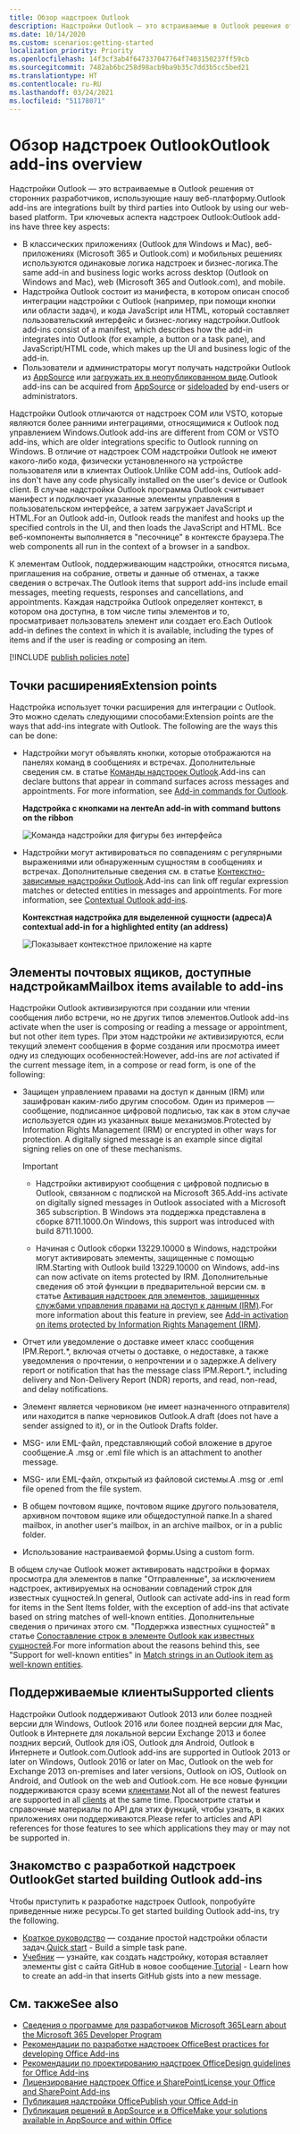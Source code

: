 ```yaml
---
title: Обзор надстроек Outlook
description: Надстройки Outlook — это встраиваемые в Outlook решения от сторонних разработчиков, использующие нашу веб-платформу.
ms.date: 10/14/2020
ms.custom: scenarios:getting-started
localization_priority: Priority
ms.openlocfilehash: 14f3cf3ab4f647337047764f7403150237ff59cb
ms.sourcegitcommit: 7482ab6bc258d98acb9ba9b35c7dd3b5cc5bed21
ms.translationtype: HT
ms.contentlocale: ru-RU
ms.lasthandoff: 03/24/2021
ms.locfileid: "51178071"
---
```

# <a name="outlook-add-ins-overview"></a><span data-ttu-id="ecf26-103">Обзор надстроек Outlook</span><span class="sxs-lookup"><span data-stu-id="ecf26-103">Outlook add-ins overview</span></span>

<span data-ttu-id="ecf26-104">Надстройки Outlook — это встраиваемые в Outlook решения от сторонних разработчиков, использующие нашу веб-платформу.</span><span class="sxs-lookup"><span data-stu-id="ecf26-104">Outlook add-ins are integrations built by third parties into Outlook by using our web-based platform.</span></span> <span data-ttu-id="ecf26-105">Три ключевых аспекта надстроек Outlook:</span><span class="sxs-lookup"><span data-stu-id="ecf26-105">Outlook add-ins have three key aspects:</span></span>

- <span data-ttu-id="ecf26-106">В классических приложениях (Outlook для Windows и Mac), веб-приложениях (Microsoft 365 и Outlook.com) и мобильных решениях используются одинаковые логика надстроек и бизнес-логика.</span><span class="sxs-lookup"><span data-stu-id="ecf26-106">The same add-in and business logic works across desktop (Outlook on Windows and Mac), web (Microsoft 365 and Outlook.com), and mobile.</span></span>
- <span data-ttu-id="ecf26-107">Надстройка Outlook состоит из манифеста, в котором описан способ интеграции надстройки с Outlook (например, при помощи кнопки или области задач), и кода JavaScript или HTML, который составляет пользовательский интерфейс и бизнес-логику надстройки.</span><span class="sxs-lookup"><span data-stu-id="ecf26-107">Outlook add-ins consist of a manifest, which describes how the add-in integrates into Outlook (for example, a button or a task pane), and JavaScript/HTML code, which makes up the UI and business logic of the add-in.</span></span>
- <span data-ttu-id="ecf26-108">Пользователи и администраторы могут получать надстройки Outlook из [AppSource](https://appsource.microsoft.com) или [загружать их в неопубликованном виде](sideload-outlook-add-ins-for-testing.md).</span><span class="sxs-lookup"><span data-stu-id="ecf26-108">Outlook add-ins can be acquired from [AppSource](https://appsource.microsoft.com) or [sideloaded](sideload-outlook-add-ins-for-testing.md) by end-users or administrators.</span></span>

<span data-ttu-id="ecf26-109">Надстройки Outlook отличаются от надстроек COM или VSTO, которые являются более ранними интеграциями, относящимися к Outlook под управлением Windows.</span><span class="sxs-lookup"><span data-stu-id="ecf26-109">Outlook add-ins are different from COM or VSTO add-ins, which are older integrations specific to Outlook running on Windows.</span></span> <span data-ttu-id="ecf26-110">В отличие от надстроек COM надстройки Outlook не имеют какого-либо кода, физически установленного на устройстве пользователя или в клиентах Outlook.</span><span class="sxs-lookup"><span data-stu-id="ecf26-110">Unlike COM add-ins, Outlook add-ins don't have any code physically installed on the user's device or Outlook client.</span></span> <span data-ttu-id="ecf26-111">В случае надстройки Outlook программа Outlook считывает манифест и подключает указанные элементы управления в пользовательском интерфейсе, а затем загружает JavaScript и HTML.</span><span class="sxs-lookup"><span data-stu-id="ecf26-111">For an Outlook add-in, Outlook reads the manifest and hooks up the specified controls in the UI, and then loads the JavaScript and HTML.</span></span> <span data-ttu-id="ecf26-112">Все веб-компоненты выполняется в "песочнице" в контексте браузера.</span><span class="sxs-lookup"><span data-stu-id="ecf26-112">The web components all run in the context of a browser in a sandbox.</span></span>

<span data-ttu-id="ecf26-113">К элементам Outlook, поддерживающим надстройки, относятся письма, приглашения на собрание, ответы и данные об отменах, а также сведения о встречах.</span><span class="sxs-lookup"><span data-stu-id="ecf26-113">The Outlook items that support add-ins include email messages, meeting requests, responses and cancellations, and appointments.</span></span> <span data-ttu-id="ecf26-114">Каждая надстройка Outlook определяет контекст, в котором она доступна, в том числе типы элементов и то, просматривает пользователь элемент или создает его.</span><span class="sxs-lookup"><span data-stu-id="ecf26-114">Each Outlook add-in defines the context in which it is available, including the types of items and if the user is reading or composing an item.</span></span>

[!INCLUDE [publish policies note](../includes/note-publish-policies.md)]

## <a name="extension-points"></a><span data-ttu-id="ecf26-115">Точки расширения</span><span class="sxs-lookup"><span data-stu-id="ecf26-115">Extension points</span></span>

<span data-ttu-id="ecf26-p104">Надстройка использует точки расширения для интеграции с Outlook. Это можно сделать следующими способами:</span><span class="sxs-lookup"><span data-stu-id="ecf26-p104">Extension points are the ways that add-ins integrate with Outlook. The following are the ways this can be done:</span></span>

- <span data-ttu-id="ecf26-p105">Надстройки могут объявлять кнопки, которые отображаются на панелях команд в сообщениях и встречах. Дополнительные сведения см. в статье [Команды надстроек Outlook](add-in-commands-for-outlook.md).</span><span class="sxs-lookup"><span data-stu-id="ecf26-p105">Add-ins can declare buttons that appear in command surfaces across messages and appointments. For more information, see [Add-in commands for Outlook](add-in-commands-for-outlook.md).</span></span>

    <span data-ttu-id="ecf26-120">**Надстройка с кнопками на ленте**</span><span class="sxs-lookup"><span data-stu-id="ecf26-120">**An add-in with command buttons on the ribbon**</span></span>

    ![Команда надстройки для фигуры без интерфейса](../images/uiless-command-shape.png)

- <span data-ttu-id="ecf26-p106">Надстройки могут активироваться по совпадениям с регулярными выражениями или обнаруженным сущностям в сообщениях и встречах. Дополнительные сведения см. в статье [Контекстно-зависимые надстройки Outlook](contextual-outlook-add-ins.md).</span><span class="sxs-lookup"><span data-stu-id="ecf26-p106">Add-ins can link off regular expression matches or detected entities in messages and appointments. For more information, see [Contextual Outlook add-ins](contextual-outlook-add-ins.md).</span></span>

    <span data-ttu-id="ecf26-124">**Контекстная надстройка для выделенной сущности (адреса)**</span><span class="sxs-lookup"><span data-stu-id="ecf26-124">**A contextual add-in for a highlighted entity (an address)**</span></span>

    ![Показывает контекстное приложение на карте](../images/outlook-detected-entity-card.png)

## <a name="mailbox-items-available-to-add-ins"></a><span data-ttu-id="ecf26-126">Элементы почтовых ящиков, доступные надстройкам</span><span class="sxs-lookup"><span data-stu-id="ecf26-126">Mailbox items available to add-ins</span></span>

<span data-ttu-id="ecf26-127">Надстройки Outlook активизируются при создании или чтении сообщения либо встречи, но не других типов элементов.</span><span class="sxs-lookup"><span data-stu-id="ecf26-127">Outlook add-ins activate when the user is composing or reading a message or appointment, but not other item types.</span></span> <span data-ttu-id="ecf26-128">При этом надстройки *не* активизируются, если текущий элемент сообщения в форме создания или просмотра имеет одну из следующих особенностей:</span><span class="sxs-lookup"><span data-stu-id="ecf26-128">However, add-ins are *not* activated if the current message item, in a compose or read form, is one of the following:</span></span>

- <span data-ttu-id="ecf26-p108">Защищен управлением правами на доступ к данным (IRM) или зашифрован каким-либо другим способом. Один из примеров — сообщение, подписанное цифровой подписью, так как в этом случае используется один из указанных выше механизмов.</span><span class="sxs-lookup"><span data-stu-id="ecf26-p108">Protected by Information Rights Management (IRM) or encrypted in other ways for protection. A digitally signed message is an example since digital signing relies on one of these mechanisms.</span></span>

  > [!IMPORTANT]
  >
  > - <span data-ttu-id="ecf26-131">Надстройки активируют сообщения с цифровой подписью в Outlook, связанном с подпиской на Microsoft 365.</span><span class="sxs-lookup"><span data-stu-id="ecf26-131">Add-ins activate on digitally signed messages in Outlook associated with a Microsoft 365 subscription.</span></span> <span data-ttu-id="ecf26-132">В Windows эта поддержка представлена в сборке 8711.1000.</span><span class="sxs-lookup"><span data-stu-id="ecf26-132">On Windows, this support was introduced with build 8711.1000.</span></span>
  >
  > - <span data-ttu-id="ecf26-133">Начиная с Outlook сборки 13229.10000 в Windows, надстройки могут активировать элементы, защищенные с помощью IRM.</span><span class="sxs-lookup"><span data-stu-id="ecf26-133">Starting with Outlook build 13229.10000 on Windows, add-ins can now activate on items protected by IRM.</span></span> <span data-ttu-id="ecf26-134">Дополнительные сведения об этой функции в предварительной версии см. в статье [Активация надстроек для элементов, защищенных службами управления правами на доступ к данным (IRM)](../reference/objectmodel/preview-requirement-set/outlook-requirement-set-preview.md#add-in-activation-on-items-protected-by-information-rights-management-irm).</span><span class="sxs-lookup"><span data-stu-id="ecf26-134">For more information about this feature in preview, see [Add-in activation on items protected by Information Rights Management (IRM)](../reference/objectmodel/preview-requirement-set/outlook-requirement-set-preview.md#add-in-activation-on-items-protected-by-information-rights-management-irm).</span></span>

- <span data-ttu-id="ecf26-135">Отчет или уведомление о доставке имеет класс сообщения IPM.Report.\*, включая отчеты о доставке, о недоставке, а также уведомления о прочтении, о непрочтении и о задержке.</span><span class="sxs-lookup"><span data-stu-id="ecf26-135">A delivery report or notification that has the message class IPM.Report.\*, including delivery and Non-Delivery Report (NDR) reports, and read, non-read, and delay notifications.</span></span>

- <span data-ttu-id="ecf26-136">Элемент является черновиком (не имеет назначенного отправителя) или находится в папке черновиков Outlook.</span><span class="sxs-lookup"><span data-stu-id="ecf26-136">A draft (does not have a sender assigned to it), or in the Outlook Drafts folder.</span></span>

- <span data-ttu-id="ecf26-137">MSG- или EML-файл, представляющий собой вложение в другое сообщение.</span><span class="sxs-lookup"><span data-stu-id="ecf26-137">A .msg or .eml file which is an attachment to another message.</span></span>

- <span data-ttu-id="ecf26-138">MSG- или EML-файл, открытый из файловой системы.</span><span class="sxs-lookup"><span data-stu-id="ecf26-138">A .msg or .eml file opened from the file system.</span></span>

- <span data-ttu-id="ecf26-139">В общем почтовом ящике, почтовом ящике другого пользователя, архивном почтовом ящике или общедоступной папке.</span><span class="sxs-lookup"><span data-stu-id="ecf26-139">In a shared mailbox, in another user's mailbox, in an archive mailbox, or in a public folder.</span></span>

- <span data-ttu-id="ecf26-140">Использование настраиваемой формы.</span><span class="sxs-lookup"><span data-stu-id="ecf26-140">Using a custom form.</span></span>

<span data-ttu-id="ecf26-141">В общем случае Outlook может активировать надстройки в формах просмотра для элементов в папке "Отправленные", за исключением надстроек, активируемых на основании совпадений строк для известных сущностей.</span><span class="sxs-lookup"><span data-stu-id="ecf26-141">In general, Outlook can activate add-ins in read form for items in the Sent Items folder, with the exception of add-ins that activate based on string matches of well-known entities.</span></span> <span data-ttu-id="ecf26-142">Дополнительные сведения о причинах этого см. "Поддержка известных сущностей" в статье [Сопоставление строк в элементе Outlook как известных сущностей](match-strings-in-an-item-as-well-known-entities.md).</span><span class="sxs-lookup"><span data-stu-id="ecf26-142">For more information about the reasons behind this, see "Support for well-known entities" in [Match strings in an Outlook item as well-known entities](match-strings-in-an-item-as-well-known-entities.md).</span></span>

## <a name="supported-clients"></a><span data-ttu-id="ecf26-143">Поддерживаемые клиенты</span><span class="sxs-lookup"><span data-stu-id="ecf26-143">Supported clients</span></span>

<span data-ttu-id="ecf26-144">Надстройки Outlook поддерживают Outlook 2013 или более поздней версии для Windows, Outlook 2016 или более поздней версии для Mac, Outlook в Интернете для локальной версии Exchange 2013 и более поздних версий, Outlook для iOS, Outlook для Android, Outlook в Интернете и Outlook.com.</span><span class="sxs-lookup"><span data-stu-id="ecf26-144">Outlook add-ins are supported in Outlook 2013 or later on Windows, Outlook 2016 or later on Mac, Outlook on the web for Exchange 2013 on-premises and later versions, Outlook on iOS, Outlook on Android, and Outlook on the web and Outlook.com.</span></span> <span data-ttu-id="ecf26-145">Не все новые функции поддерживаются сразу всеми [клиентами](../reference/requirement-sets/outlook-api-requirement-sets.md#requirement-sets-supported-by-exchange-servers-and-outlook-clients).</span><span class="sxs-lookup"><span data-stu-id="ecf26-145">Not all of the newest features are supported in all [clients](../reference/requirement-sets/outlook-api-requirement-sets.md#requirement-sets-supported-by-exchange-servers-and-outlook-clients) at the same time.</span></span> <span data-ttu-id="ecf26-146">Просмотрите статьи и справочные материалы по API для этих функций, чтобы узнать, в каких приложениях они поддерживаются.</span><span class="sxs-lookup"><span data-stu-id="ecf26-146">Please refer to articles and API references for those features to see which applications they may or may not be supported in.</span></span>


## <a name="get-started-building-outlook-add-ins"></a><span data-ttu-id="ecf26-147">Знакомство с разработкой надстроек Outlook</span><span class="sxs-lookup"><span data-stu-id="ecf26-147">Get started building Outlook add-ins</span></span>

<span data-ttu-id="ecf26-148">Чтобы приступить к разработке надстроек Outlook, попробуйте приведенные ниже ресурсы.</span><span class="sxs-lookup"><span data-stu-id="ecf26-148">To get started building Outlook add-ins, try the following.</span></span>

- <span data-ttu-id="ecf26-149">[Краткое руководство](../quickstarts/outlook-quickstart.md) — создание простой надстройки области задач.</span><span class="sxs-lookup"><span data-stu-id="ecf26-149">[Quick start](../quickstarts/outlook-quickstart.md) - Build a simple task pane.</span></span>
- <span data-ttu-id="ecf26-150">[Учебник](../tutorials/outlook-tutorial.md) — узнайте, как создать надстройку, которая вставляет элементы gist с сайта GitHub в новое сообщение.</span><span class="sxs-lookup"><span data-stu-id="ecf26-150">[Tutorial](../tutorials/outlook-tutorial.md) - Learn how to create an add-in that inserts GitHub gists into a new message.</span></span>


## <a name="see-also"></a><span data-ttu-id="ecf26-151">См. также</span><span class="sxs-lookup"><span data-stu-id="ecf26-151">See also</span></span>
- [<span data-ttu-id="ecf26-152">Сведения о программе для разработчиков Microsoft 365</span><span class="sxs-lookup"><span data-stu-id="ecf26-152">Learn about the Microsoft 365 Developer Program</span></span>](https://developer.microsoft.com/microsoft-365/dev-program)
- [<span data-ttu-id="ecf26-153">Рекомендации по разработке надстроек Office</span><span class="sxs-lookup"><span data-stu-id="ecf26-153">Best practices for developing Office Add-ins</span></span>](../concepts/add-in-development-best-practices.md)
- [<span data-ttu-id="ecf26-154">Рекомендации по проектированию надстроек Office</span><span class="sxs-lookup"><span data-stu-id="ecf26-154">Design guidelines for Office Add-ins</span></span>](../design/add-in-design.md)
- [<span data-ttu-id="ecf26-155">Лицензирование надстроек Office и SharePoint</span><span class="sxs-lookup"><span data-stu-id="ecf26-155">License your Office and SharePoint Add-ins</span></span>](/office/dev/store/license-your-add-ins)
- [<span data-ttu-id="ecf26-156">Публикация надстройки Office</span><span class="sxs-lookup"><span data-stu-id="ecf26-156">Publish your Office Add-in</span></span>](../publish/publish.md)
- [<span data-ttu-id="ecf26-157">Публикация решений в AppSource и в Office</span><span class="sxs-lookup"><span data-stu-id="ecf26-157">Make your solutions available in AppSource and within Office</span></span>](/office/dev/store/submit-to-the-office-store)

